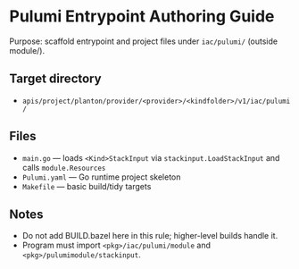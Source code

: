 # Pulumi Entrypoint Authoring Guide

Purpose: scaffold entrypoint and project files under `iac/pulumi/` (outside module/).

## Target directory
- `apis/project/planton/provider/<provider>/<kindfolder>/v1/iac/pulumi/`

## Files
- `main.go` — loads `<Kind>StackInput` via `stackinput.LoadStackInput` and calls `module.Resources`
- `Pulumi.yaml` — Go runtime project skeleton
- `Makefile` — basic build/tidy targets

## Notes
- Do not add BUILD.bazel here in this rule; higher-level builds handle it.
- Program must import `<pkg>/iac/pulumi/module` and `<pkg>/pulumimodule/stackinput`.
